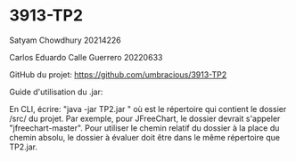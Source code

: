 # 3913-TP2

Satyam Chowdhury 20214226

Carlos Eduardo Calle Guerrero 20220633

GitHub du projet: https://github.com/umbracious/3913-TP2

Guide d'utilisation du .jar:

En CLI, écrire: "java -jar TP2.jar <input-dir>" où <input-dir> est le répertoire qui contient le dossier /src/ du projet. Par exemple, pour JFreeChart, le dossier devrait s'appeler "jfreechart-master".
Pour utiliser le chemin relatif du dossier à la place du chemin absolu, le dossier à évaluer doit être dans le même répertoire que TP2.jar.
